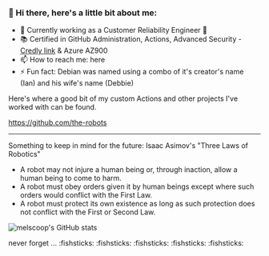 ### 👋 Hi there, here's a little bit about me:

<!--
**melscoop/melscoop** is a ✨ _special_ ✨ repository because its `README.md` (this file) appears on your GitHub profile. 
--> 

- 🔭 Currently working as a Customer Reliability Engineer 🤘
- :books: Certified in GitHub Administration, Actions, Advanced Security - [Credly link](https://www.credly.com/users/melanie-cooper.d2d9baa3) & Azure AZ900
- 📫 How to reach me: here
- ⚡ Fun fact: Debian was named using a combo of it's creator's name (Ian) and his wife's name (Debbie) 

<!-- - RIP [Deb(Ian) Murdock](https://www.zdnet.com/article/debian-linux-founder-ian-murdock-dies-at-42-cause-unknown/) -->

Here's where a good bit of my custom Actions and other projects I've worked with can be found.

https://github.com/the-robots

---

Something to keep in mind for the future: Isaac Asimov's "Three Laws of Robotics" 
- A robot may not injure a human being or, through inaction, allow a human being to come to harm.
- A robot must obey orders given it by human beings except where such orders would conflict with the First Law.
- A robot must protect its own existence as long as such protection does not conflict with the First or Second Law.

![melscoop's GitHub stats](https://github-readme-stats.vercel.app/api?username=melscoop&show_icons=true)


never forget ... :fishsticks: :fishsticks: :fishsticks: :fishsticks: :fishsticks:
